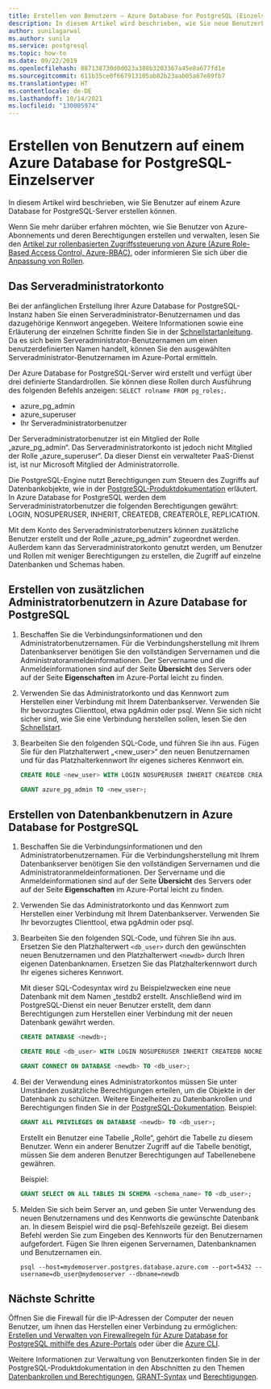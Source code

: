```yaml
---
title: Erstellen von Benutzern – Azure Database for PostgreSQL (Einzelserver)
description: In diesem Artikel wird beschrieben, wie Sie neue Benutzerkonten für die Interaktion mit einem Azure Database for PostgreSQL-Einzelserver erstellen können.
author: sunilagarwal
ms.author: sunila
ms.service: postgresql
ms.topic: how-to
ms.date: 09/22/2019
ms.openlocfilehash: 887138730d0d023a388b3203367a45e8a677fd1e
ms.sourcegitcommit: 611b35ce0f667913105ab82b23aab05a67e89fb7
ms.translationtype: HT
ms.contentlocale: de-DE
ms.lasthandoff: 10/14/2021
ms.locfileid: "130005974"
---
```

# <a name="create-users-in-azure-database-for-postgresql---single-server"></a>Erstellen von Benutzern auf einem Azure Database for PostgreSQL-Einzelserver

In diesem Artikel wird beschrieben, wie Sie Benutzer auf einem Azure Database for PostgreSQL-Server erstellen können.

Wenn Sie mehr darüber erfahren möchten, wie Sie Benutzer von Azure-Abonnements und deren Berechtigungen erstellen und verwalten, lesen Sie den [Artikel zur rollenbasierten Zugriffssteuerung von Azure (Azure Role-Based Access Control, Azure-RBAC)](../role-based-access-control/built-in-roles.md), oder informieren Sie sich über die [Anpassung von Rollen](../role-based-access-control/custom-roles.md).

## <a name="the-server-admin-account"></a>Das Serveradministratorkonto

Bei der anfänglichen Erstellung Ihrer Azure Database for PostgreSQL-Instanz haben Sie einen Serveradministrator-Benutzernamen und das dazugehörige Kennwort angegeben. Weitere Informationen sowie eine Erläuterung der einzelnen Schritte finden Sie in der [Schnellstartanleitung](quickstart-create-server-database-portal.md). Da es sich beim Serveradministrator-Benutzernamen um einen benutzerdefinierten Namen handelt, können Sie den ausgewählten Serveradministrator-Benutzernamen im Azure-Portal ermitteln.

Der Azure Database for PostgreSQL-Server wird erstellt und verfügt über drei definierte Standardrollen. Sie können diese Rollen durch Ausführung des folgenden Befehls anzeigen: `SELECT rolname FROM pg_roles;`.

- azure_pg_admin
- azure_superuser
- Ihr Serveradministratorbenutzer

Der Serveradministratorbenutzer ist ein Mitglied der Rolle „azure_pg_admin“. Das Serveradministratorkonto ist jedoch nicht Mitglied der Rolle „azure_superuser“. Da dieser Dienst ein verwalteter PaaS-Dienst ist, ist nur Microsoft Mitglied der Administratorrolle.

Die PostgreSQL-Engine nutzt Berechtigungen zum Steuern des Zugriffs auf Datenbankobjekte, wie in der [PostgreSQL-Produktdokumentation](https://www.postgresql.org/docs/current/static/sql-createrole.html) erläutert. In Azure Database for PostgreSQL werden dem Serveradministratorbenutzer die folgenden Berechtigungen gewährt: LOGIN, NOSUPERUSER, INHERIT, CREATEDB, CREATEROLE, REPLICATION.

Mit dem Konto des Serveradministratorbenutzers können zusätzliche Benutzer erstellt und der Rolle „azure_pg_admin“ zugeordnet werden. Außerdem kann das Serveradministratorkonto genutzt werden, um Benutzer und Rollen mit weniger Berechtigungen zu erstellen, die Zugriff auf einzelne Datenbanken und Schemas haben.

## <a name="how-to-create-additional-admin-users-in-azure-database-for-postgresql"></a>Erstellen von zusätzlichen Administratorbenutzern in Azure Database for PostgreSQL

1. Beschaffen Sie die Verbindungsinformationen und den Administratorbenutzernamen.
   Für die Verbindungsherstellung mit Ihrem Datenbankserver benötigen Sie den vollständigen Servernamen und die Administratoranmeldeinformationen. Der Servername und die Anmeldeinformationen sind auf der Seite **Übersicht** des Servers oder auf der Seite **Eigenschaften** im Azure-Portal leicht zu finden.

2. Verwenden Sie das Administratorkonto und das Kennwort zum Herstellen einer Verbindung mit Ihrem Datenbankserver. Verwenden Sie Ihr bevorzugtes Clienttool, etwa pgAdmin oder psql.
   Wenn Sie sich nicht sicher sind, wie Sie eine Verbindung herstellen sollen, lesen Sie den [Schnellstart](./quickstart-create-server-database-portal.md).

3. Bearbeiten Sie den folgenden SQL-Code, und führen Sie ihn aus. Fügen Sie für den Platzhalterwert „<new_user>“ den neuen Benutzernamen und für das Platzhalterkennwort Ihr eigenes sicheres Kennwort ein. 

   ```sql
   CREATE ROLE <new_user> WITH LOGIN NOSUPERUSER INHERIT CREATEDB CREATEROLE NOREPLICATION PASSWORD '<StrongPassword!>';

   GRANT azure_pg_admin TO <new_user>;
   ```

## <a name="how-to-create-database-users-in-azure-database-for-postgresql"></a>Erstellen von Datenbankbenutzern in Azure Database for PostgreSQL

1. Beschaffen Sie die Verbindungsinformationen und den Administratorbenutzernamen.
   Für die Verbindungsherstellung mit Ihrem Datenbankserver benötigen Sie den vollständigen Servernamen und die Administratoranmeldeinformationen. Der Servername und die Anmeldeinformationen sind auf der Seite **Übersicht** des Servers oder auf der Seite **Eigenschaften** im Azure-Portal leicht zu finden.

2. Verwenden Sie das Administratorkonto und das Kennwort zum Herstellen einer Verbindung mit Ihrem Datenbankserver. Verwenden Sie Ihr bevorzugtes Clienttool, etwa pgAdmin oder psql.

3. Bearbeiten Sie den folgenden SQL-Code, und führen Sie ihn aus. Ersetzen Sie den Platzhalterwert `<db_user>` durch den gewünschten neuen Benutzernamen und den Platzhalterwert `<newdb>` durch Ihren eigenen Datenbanknamen. Ersetzen Sie das Platzhalterkennwort durch Ihr eigenes sicheres Kennwort.

   Mit dieser SQL-Codesyntax wird zu Beispielzwecken eine neue Datenbank mit dem Namen „testdb2 erstellt. Anschließend wird im PostgreSQL-Dienst ein neuer Benutzer erstellt, dem dann Berechtigungen zum Herstellen einer Verbindung mit der neuen Datenbank gewährt werden.

   ```sql
   CREATE DATABASE <newdb>;
   
   CREATE ROLE <db_user> WITH LOGIN NOSUPERUSER INHERIT CREATEDB NOCREATEROLE NOREPLICATION PASSWORD '<StrongPassword!>';
   
   GRANT CONNECT ON DATABASE <newdb> TO <db_user>;
   ```

4. Bei der Verwendung eines Administratorkontos müssen Sie unter Umständen zusätzliche Berechtigungen erteilen, um die Objekte in der Datenbank zu schützen. Weitere Einzelheiten zu Datenbankrollen und Berechtigungen finden Sie in der [PostgreSQL-Dokumentation](https://www.postgresql.org/docs/current/static/ddl-priv.html). Beispiel:

   ```sql
   GRANT ALL PRIVILEGES ON DATABASE <newdb> TO <db_user>;
   ```

   Erstellt ein Benutzer eine Tabelle „Rolle“, gehört die Tabelle zu diesem Benutzer. Wenn ein anderer Benutzer Zugriff auf die Tabelle benötigt, müssen Sie dem anderen Benutzer Berechtigungen auf Tabellenebene gewähren.

   Beispiel: 

    ```sql
    GRANT SELECT ON ALL TABLES IN SCHEMA <schema_name> TO <db_user>;
    ```

5. Melden Sie sich beim Server an, und geben Sie unter Verwendung des neuen Benutzernamens und des Kennworts die gewünschte Datenbank an. In diesem Beispiel wird die psql-Befehlszeile gezeigt. Bei diesem Befehl werden Sie zum Eingeben des Kennworts für den Benutzernamen aufgefordert. Fügen Sie Ihren eigenen Servernamen, Datenbanknamen und Benutzernamen ein.

   ```shell
   psql --host=mydemoserver.postgres.database.azure.com --port=5432 --username=db_user@mydemoserver --dbname=newdb
   ```

## <a name="next-steps"></a>Nächste Schritte

Öffnen Sie die Firewall für die IP-Adressen der Computer der neuen Benutzer, um ihnen das Herstellen einer Verbindung zu ermöglichen: [Erstellen und Verwalten von Firewallregeln für Azure Database for PostgreSQL mithilfe des Azure-Portals](howto-manage-firewall-using-portal.md) oder über die [Azure CLI](howto-manage-firewall-using-cli.md).

Weitere Informationen zur Verwaltung von Benutzerkonten finden Sie in der PostgreSQL-Produktdokumentation in den Abschnitten zu den Themen [Datenbankrollen und Berechtigungen](https://www.postgresql.org/docs/current/static/user-manag.html), [GRANT-Syntax](https://www.postgresql.org/docs/current/static/sql-grant.html) und [Berechtigungen](https://www.postgresql.org/docs/current/static/ddl-priv.html).
